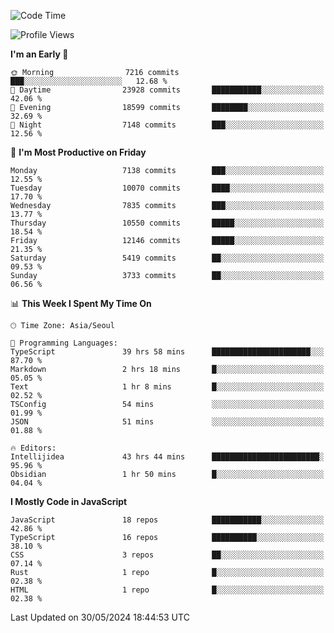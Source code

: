 <!--START_SECTION:waka-->
![Code Time](http://img.shields.io/badge/Code%20Time-6%2C147%20hrs%2041%20mins-blue)

![Profile Views](http://img.shields.io/badge/Profile%20Views-0-blue)

**I'm an Early 🐤** 

```text
🌞 Morning                7216 commits        ███░░░░░░░░░░░░░░░░░░░░░░   12.68 % 
🌆 Daytime                23928 commits       ███████████░░░░░░░░░░░░░░   42.06 % 
🌃 Evening                18599 commits       ████████░░░░░░░░░░░░░░░░░   32.69 % 
🌙 Night                  7148 commits        ███░░░░░░░░░░░░░░░░░░░░░░   12.56 % 
```
📅 **I'm Most Productive on Friday** 

```text
Monday                   7138 commits        ███░░░░░░░░░░░░░░░░░░░░░░   12.55 % 
Tuesday                  10070 commits       ████░░░░░░░░░░░░░░░░░░░░░   17.70 % 
Wednesday                7835 commits        ███░░░░░░░░░░░░░░░░░░░░░░   13.77 % 
Thursday                 10550 commits       █████░░░░░░░░░░░░░░░░░░░░   18.54 % 
Friday                   12146 commits       █████░░░░░░░░░░░░░░░░░░░░   21.35 % 
Saturday                 5419 commits        ██░░░░░░░░░░░░░░░░░░░░░░░   09.53 % 
Sunday                   3733 commits        ██░░░░░░░░░░░░░░░░░░░░░░░   06.56 % 
```


📊 **This Week I Spent My Time On** 

```text
🕑︎ Time Zone: Asia/Seoul

💬 Programming Languages: 
TypeScript               39 hrs 58 mins      ██████████████████████░░░   87.70 % 
Markdown                 2 hrs 18 mins       █░░░░░░░░░░░░░░░░░░░░░░░░   05.05 % 
Text                     1 hr 8 mins         █░░░░░░░░░░░░░░░░░░░░░░░░   02.52 % 
TSConfig                 54 mins             ░░░░░░░░░░░░░░░░░░░░░░░░░   01.99 % 
JSON                     51 mins             ░░░░░░░░░░░░░░░░░░░░░░░░░   01.88 % 

🔥 Editors: 
Intellijidea             43 hrs 44 mins      ████████████████████████░   95.96 % 
Obsidian                 1 hr 50 mins        █░░░░░░░░░░░░░░░░░░░░░░░░   04.04 % 
```

**I Mostly Code in JavaScript** 

```text
JavaScript               18 repos            ███████████░░░░░░░░░░░░░░   42.86 % 
TypeScript               16 repos            ██████████░░░░░░░░░░░░░░░   38.10 % 
CSS                      3 repos             ██░░░░░░░░░░░░░░░░░░░░░░░   07.14 % 
Rust                     1 repo              █░░░░░░░░░░░░░░░░░░░░░░░░   02.38 % 
HTML                     1 repo              █░░░░░░░░░░░░░░░░░░░░░░░░   02.38 % 
```




 Last Updated on 30/05/2024 18:44:53 UTC
<!--END_SECTION:waka-->
